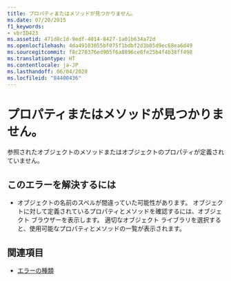 ```yaml
---
title: プロパティまたはメソッドが見つかりません。
ms.date: 07/20/2015
f1_keywords:
- vbrID423
ms.assetid: 471d8c1d-9edf-4014-8427-1a01b634a72d
ms.openlocfilehash: 4da49103055bf075f1bdbf2d3b85d9ec68ea6d49
ms.sourcegitcommit: f8c270376ed905f6a8896ce0fe25b4f4b38ff498
ms.translationtype: HT
ms.contentlocale: ja-JP
ms.lasthandoff: 06/04/2020
ms.locfileid: "84400436"
---
```

# <a name="property-or-method-not-found"></a>プロパティまたはメソッドが見つかりません。
参照されたオブジェクトのメソッドまたはオブジェクトのプロパティが定義されていません。  
  
## <a name="to-correct-this-error"></a>このエラーを解決するには  
  
- オブジェクトの名前のスペルが間違っていた可能性があります。 オブジェクトに対して定義されているプロパティとメソッドを確認するには、オブジェクト ブラウザーを表示します。 適切なオブジェクト ライブラリを選択すると、使用可能なプロパティとメソッドの一覧が表示されます。  
  
## <a name="see-also"></a>関連項目

- [エラーの種類](../../programming-guide/language-features/error-types.md)
